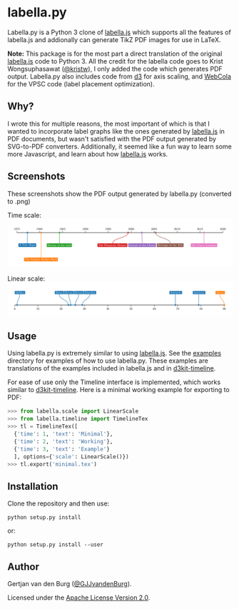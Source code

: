 labella.py
==========

Labella.py is a Python 3 clone of 
[labella.js](https://github.com/twitter/labella.js) which supports all the 
features of labella.js and addionally can generate TikZ PDF images for use in 
LaTeX.

**Note:** This package is for the most part a direct translation of the 
original [labella.js](https://github.com/twitter/labella.js) code to Python 3.
All the credit for the labella code goes to Krist Wongsuphasawat 
([@kristw](https://twitter.com/kristw)), I only added the code which generates 
PDF output. Labella.py also includes code from 
[d3](https://github.com/mbostock/d3) for axis scaling, and 
[WebCola](https://github.com/tgdwyer/WebCola) for the VPSC code (label 
placement optimization).

Why?
----
I wrote this for multiple reasons, the most important of which is that I 
wanted to incorporate label graphs like the ones generated by 
[labella.js](https://github.com/twitter/labella.js) in PDF documents, but 
wasn't satisfied with the PDF output generated by SVG-to-PDF converters. 
Additionally, it seemed like a fun way to learn some more Javascript, and 
learn about how [labella.js](https://github.com/twitter/labella.js) works.

Screenshots
-----------
These screenshots show the PDF output generated by labella.py (converted to 
.png)

Time scale:
![Example 3 from d3kit-timeline](examples/timeline_kit_3.png)

Linear scale:
![Example 5 from d3kit-timeline](examples/timeline_kit_5.png)

Usage
-----
Using labella.py is extremely similar to using 
[labella.js](https://github.com/twitter/labella.js). See the 
[examples](examples) directory for examples of how to use labella.py. These 
examples are translations of the examples included in labella.js and in 
[d3kit-timeline](https://kristw.github.io/d3kit-timeline/).

For ease of use only the Timeline interface is implemented, which works 
similar to [d3kit-timeline](https://kristw.github.io/d3kit-timeline/). Here is 
a minimal working example for exporting to PDF:

```python
>>> from labella.scale import LinearScale
>>> from labella.timeline import TimelineTex
>>> tl = TimelineTex([
  {'time': 1, 'text': 'Minimal'},
  {'time': 2, 'text': 'Working'},
  {'time': 3, 'text': 'Example'}
  ], options={'scale': LinearScale()})
>>> tl.export('minimal.tex')
```

Installation
------------

Clone the repository and then use:
```
python setup.py install
```
or:
```
python setup.py install --user
```

Author
------

Gertjan van den Burg ([@GJJvandenBurg](https://twitter.com/GJJvandenBurg)).

Licensed under the [Apache License Version 
2.0](http://www.apache.org/licenses/LICENSE-2.0).
